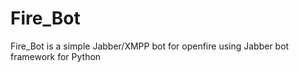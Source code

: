 Fire_Bot
========

Fire_Bot is a simple Jabber/XMPP bot for openfire using Jabber bot framework for Python
